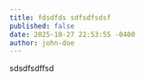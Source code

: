 ```yaml
---
title: fdsdfds sdfsdfsdsf
published: false
date: 2025-10-27 22:53:55 -0400
author: john-doe
---
```

sdsdfsdffsd